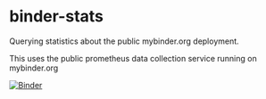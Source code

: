 # binder-stats
Querying statistics about the public mybinder.org deployment.

This uses the public prometheus data collection service running on mybinder.org

[![Binder](https://beta.mybinder.org/badge.svg)](https://beta.mybinder.org/v2/gh/choldgraf/binder-stats/master?filepath=prometheus_demo.ipynb)

